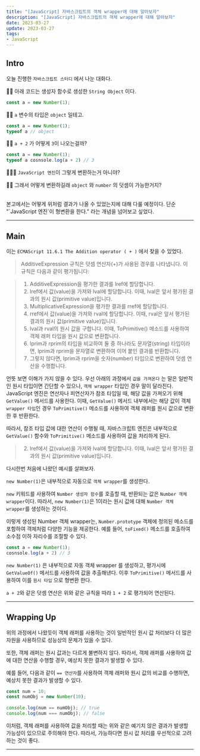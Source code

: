 ```yaml
---  
title: "[JavaScript] 자바스크립트의 객체 wrapper에 대해 알아보자"  
description: "[JavaScript] 자바스크립트의 객체 wrapper에 대해 알아보자"  
date: 2023-03-27  
update: 2023-03-27  
tags:
- JavaScript
---  
```


## Intro

오늘 진행한 `자바스크립트 스터디` 에서 나눈 대화다.

🙋🏻 아래 코드는 생성자 함수로 생성한 `String Object` 이다.

```js  
const a = new Number(1);  
```   
🙋🏻 `a` 변수의 타입은 `object` 일테고.

```js  
const a = new Number(1);  
typeof a // object  
```  

🙋🏻 `a + 2` 가 어떻게 `3`이 나오는걸까?

```js  
const a = new Number(1);  
typeof a cosnsole.log(a + 2) // 3  
```  

🙋🏻‍♂️ `JavaScript 엔진`이 그렇게 변환하는거 아니야?

🙋🏻 그래서 어떻게 변환하길래 `object` 와 `number` 의 덧셈이 가능한거지?


<br/>  
본고에서는 어떻게 위처럼 결과가 나올 수 있었는지에 대해 다룰 예정이다. 단순 "`JavaScript 엔진`이 형변환을 한다." 라는 개념을 넘어보고 싶었다.   
  
---  

## Main

이는 `ECMAScript 11.6.1 The Addition operator ( + )` 에서 찾을 수 있었다.


> AdditiveExpression 규칙은 덧셈 연산자(+)가 사용된 경우를 나타냅니다. 이 규칙은 다음과 같이 평가됩니다:

> 1. AdditiveExpression을 평가한 결과를 lref에 할당합니다.
> 2. lref에서 값(value)을 가져와 lval에 할당합니다. 이때, lval은 앞서 평가된 결과의 원시 값(primitive value)입니다.
> 3. MultiplicativeExpression을 평가한 결과를 rref에 할당합니다.
> 4. rref에서 값(value)을 가져와 rval에 할당합니다. 이때, rval은 앞서 평가된 결과의 원시 값(primitive value)입니다.
> 5. lval과 rval의 원시 값을 구합니다. 이때, ToPrimitive() 메소드를 사용하여 객체 래퍼 타입을 원시 값으로 변환합니다.
> 6. lprim과 rprim의 타입을 비교하여 둘 중 하나라도 문자열(string) 타입이라면, lprim과 rprim을 문자열로 변환하여 이어 붙인 결과를 반환합니다.
> 7. 그렇지 않다면, lprim과 rprim을 숫자(number) 타입으로 변환하여 덧셈 연산을 수행합니다.

언뜻 보면 이해가 가지 않을 수 있다. 우선 아래의 과정에서 `값을 가져온다` 는 말은 일반적인 원시 타입이면 간단할 수 있으나, `객체 wrapper` 타입인 경우 말이 달라진다.  
JavaScript 엔진은 연산자나 피연산자가 참조 타입일 때, 해당 값을 가져오기 위해 `GetValue()` 메서드를 사용한다. 이때, `GetValue()` 메서드 내부에서는 해당 값이 객체 `wrapper 타입`인 경우 `ToPrimitive()` 메소드를 사용하여 객체 래퍼를 원시 값으로 변환한 후 반환한다.

따라서, 참조 타입 값에 대한 연산이 수행될 때, 자바스크립트 엔진은 내부적으로 `GetValue()` 함수와 `ToPrimitive()` 메소드를 사용하여 값을 처리하게 된다.

> 2. lref에서 값(value)을 가져와 lval에 할당합니다. 이때, lval은 앞서 평가된 결과의 원시 값(primitive value)입니다.

다시한번 처음에 나왔던 예시를 살펴보자.

`new Number(1)`은 내부적으로 자동으로 `객체 wrapper`를 생성한다.

`new` 키워드를 사용하여 `Number 생성자 함수`를 호출할 때, 반환되는 값은 `Number 객체 wrapper`이다. 따라서, `new Number(1)`은 1이라는 원시 값에 대해 `Number 객체 wrapper`를 생성하는 것이다.

이렇게 생성된 Number 객체 wrapper는, `Number.prototype` 객체에 정의된 메소드를 포함하여 객체처럼 다양한 기능을 제공한다. 예를 들어, `toFixed()` 메소드를 호출하여 소수점 이하 자리수를 조절할 수 있다.

```js  
const a = new Number(1);  
cosnsole.log(a + 2) // 3  
```  

`new Number(1)` 은 내부적으로 자동 객체 wrapper 를 생성하고, 평가시에 `GetValueOf()` 메서드를 사용하여 값을 추출해낸다. 이후 `ToPrimitive()` 메서드를 사용하여 이를 `원시 타입` 으로 형변환 한다.

`a + 2`와 같은 덧셈 연산은 위와 같은 규칙을 따라 `1 + 2` 로 평가되어 연산된다.



  
---  

## Wrapping Up

위의 과정에서 나왔듯이 객체 래퍼를 사용하는 것이 일반적인 원시 값 처리보다 더 많은 자원을 사용하므로 성능상의 문제가 있을 수 있다.

또한, 객체 래퍼는 원시 값과는 다르게 불변하지 않다. 따라서, 객체 래퍼를 사용하여 값에 대한 연산을 수행할 경우, 예상치 못한 결과가 발생할 수 있다.

예를 들어, 다음과 같이 `== 연산자`를 사용하여 객체 래퍼와 원시 값의 비교를 수행하면, 예상치 못한 결과가 발생할 수 있다.

```js  
const num = 10;  
const numObj = new Number(10);  
  
console.log(num == numObj); // true  
console.log(num === numObj); // false  
```  

이처럼, 객체 래퍼를 사용하여 값을 처리할 때는 위와 같은 예기치 않은 결과가 발생할 가능성이 있으므로 주의해야 한다. 따라서, 가능하다면 원시 값 처리를 우선적으로 고려하는 것이 좋다.
  
---
